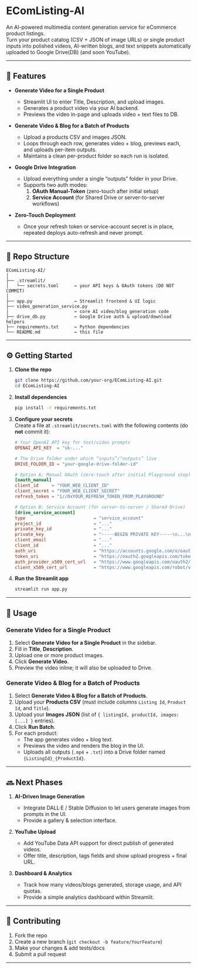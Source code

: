 # EComListing-AI

An AI-powered multimedia content generation service for eCommerce product listings.  
Turn your product catalog (CSV + JSON of image URLs) or single product inputs into polished videos, AI-written blogs, and text snippets automatically uploaded to Google Drive(DB) (and soon YouTube).

---

## 🚀 Features

- **Generate Video for a Single Product**  
  - Streamlit UI to enter Title, Description, and upload images.  
  - Generates a product video via your AI backend.  
  - Previews the video in-page and uploads video + text files to DB.

- **Generate Video & Blog for a Batch of Products**  
  - Upload a products CSV and images JSON.  
  - Loops through each row, generates video + blog, previews each, and uploads per-item outputs.  
  - Maintains a clean per-product folder so each run is isolated.

- **Google Drive Integration**  
  - Upload everything under a single “outputs” folder in your Drive.  
  - Supports two auth modes:
    1. **OAuth Manual-Token** (zero-touch after initial setup)  
    2. **Service Account** (for Shared Drive or server-to-server workflows)

- **Zero-Touch Deployment**  
  - Once your refresh token or service-account secret is in place, repeated deploys auto-refresh and never prompt.

---

## 📂 Repo Structure

```
EComListing-AI/
│
├── .streamlit/
│   └── secrets.toml      ← your API keys & OAuth tokens (DO NOT COMMIT)
│
├── app.py                ← Streamlit frontend & UI logic
├── video_generation_service.py  
│                         ← core AI video/blog generation code
├── drive_db.py           ← Google Drive auth & upload/download helpers
├── requirements.txt      ← Python dependencies
└── README.md             ← this file
```

---

## ⚙️ Getting Started

1. **Clone the repo**  
   ```bash
   git clone https://github.com/your-org/EComListing-AI.git
   cd EComListing-AI
   ```

2. **Install dependencies**  
   ```bash
   pip install -r requirements.txt
   ```

3. **Configure your secrets**  
   Create a file at `.streamlit/secrets.toml` with the following contents (do **not** commit it):

   ```toml
   # Your OpenAI API key for text/video prompts
   OPENAI_API_KEY  = "sk-..."

   # The Drive folder under which “inputs”/“outputs” live
   DRIVE_FOLDER_ID = "your-google-drive-folder-id"

   # Option A: Manual OAuth (zero-touch after initial Playground step)
   [oauth_manual]
   client_id     = "YOUR_WEB_CLIENT_ID"
   client_secret = "YOUR_WEB_CLIENT_SECRET"
   refresh_token = "1//0xYOUR_REFRESH_TOKEN_FROM_PLAYGROUND"

   # Option B: Service Account (for server-to-server / Shared Drive)
   [drive_service_account]
   type                          = "service_account"
   project_id                    = "..."
   private_key_id                = "..."
   private_key                   = "-----BEGIN PRIVATE KEY-----\n...\n-----END PRIVATE KEY-----\n"
   client_email                  = "..."
   client_id                     = "..."
   auth_uri                      = "https://accounts.google.com/o/oauth2/auth"
   token_uri                     = "https://oauth2.googleapis.com/token"
   auth_provider_x509_cert_url   = "https://www.googleapis.com/oauth2/v1/certs"
   client_x509_cert_url          = "https://www.googleapis.com/robot/v1/metadata/x509/..."


4. **Run the Streamlit app**  
   ```bash
   streamlit run app.py
   ```

---

## 📖 Usage

### Generate Video for a Single Product
1. Select **Generate Video for a Single Product** in the sidebar.  
2. Fill in **Title**, **Description**.  
3. Upload one or more product images.  
4. Click **Generate Video**.  
5. Preview the video inline; it will also be uploaded to Drive.

### Generate Video & Blog for a Batch of Products
1. Select **Generate Video & Blog for a Batch of Products**.  
2. Upload your **Products CSV** (must include columns `Listing Id`, `Product Id`, and `Title`).  
3. Upload your **Images JSON** (list of `{ listingId, productId, images: [...] }` entries).  
4. Click **Run Batch**.  
5. For each product:  
   - The app generates video + blog text.  
   - Previews the video and renders the blog in the UI.  
   - Uploads all outputs (`.mp4` + `.txt`) into a Drive folder named `{ListingId}_{ProductId}`.

---

## 🔜 Next Phases

1. **AI-Driven Image Generation**  
   - Integrate DALL·E / Stable Diffusion to let users generate images from prompts in the UI.  
   - Provide a gallery & selection interface.

2. **YouTube Upload**  
   - Add YouTube Data API support for direct publish of generated videos.  
   - Offer title, description, tags fields and show upload progress + final URL.

3. **Dashboard & Analytics**  
   - Track how many videos/blogs generated, storage usage, and API quotas.  
   - Provide a simple analytics dashboard within Streamlit.

---

## 🤝 Contributing

1. Fork the repo  
2. Create a new branch (`git checkout -b feature/YourFeature`)  
3. Make your changes & add tests/docs  
4. Submit a pull request  

---
